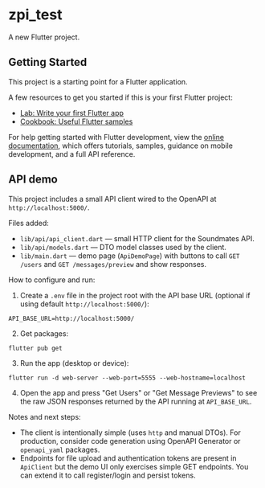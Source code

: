# zpi_test

A new Flutter project.

## Getting Started

This project is a starting point for a Flutter application.

A few resources to get you started if this is your first Flutter project:

- [Lab: Write your first Flutter app](https://docs.flutter.dev/get-started/codelab)
- [Cookbook: Useful Flutter samples](https://docs.flutter.dev/cookbook)

For help getting started with Flutter development, view the
[online documentation](https://docs.flutter.dev/), which offers tutorials,
samples, guidance on mobile development, and a full API reference.

## API demo

This project includes a small API client wired to the OpenAPI at `http://localhost:5000/`.

Files added:
- `lib/api/api_client.dart` — small HTTP client for the Soundmates API.
- `lib/api/models.dart` — DTO model classes used by the client.
- `lib/main.dart` — demo page (`ApiDemoPage`) with buttons to call `GET /users` and `GET /messages/preview` and show responses.

How to configure and run:

1. Create a `.env` file in the project root with the API base URL (optional if using default `http://localhost:5000/`):

```
API_BASE_URL=http://localhost:5000/
```

2. Get packages:

```
flutter pub get
```

3. Run the app (desktop or device):

```
flutter run -d web-server --web-port=5555 --web-hostname=localhost
```

4. Open the app and press "Get Users" or "Get Message Previews" to see the raw JSON responses returned by the API running at `API_BASE_URL`.

Notes and next steps:
- The client is intentionally simple (uses `http` and manual DTOs). For production, consider code generation using OpenAPI Generator or `openapi_yaml` packages.
- Endpoints for file upload and authentication tokens are present in `ApiClient` but the demo UI only exercises simple GET endpoints. You can extend it to call register/login and persist tokens.

